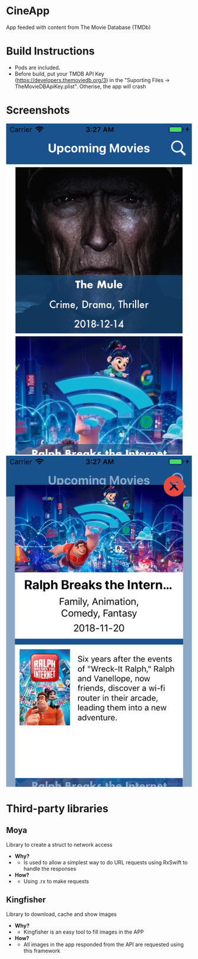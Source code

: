 # CineApp
App feeded with content from The Movie Database (TMDb) 

# Build Instructions
- Pods are included.
- Before build, put your TMDB API Key (https://developers.themoviedb.org/3) in the "Suporting Files -> TheMovieDBApiKey.plist". Otherise, the app will crash

# Screenshots

![Upcoming Movies](./screenshots/screenshot1.png)
![Movie Detail](./screenshots/screenshot2.png)


# Third-party libraries

## Moya 
Library to create a struct to network access
- **Why?**
- - Is used to allow a simplest way to do URL requests using RxSwift to handle the responses
- **How?**
- - Using .rx to make requests

## Kingfisher
Library to download, cache and show images
- **Why?**
- - Kingfisher is an easy tool to fill images in the APP
- **How?**
- - All images in the app responded from the API are requested using this framework
